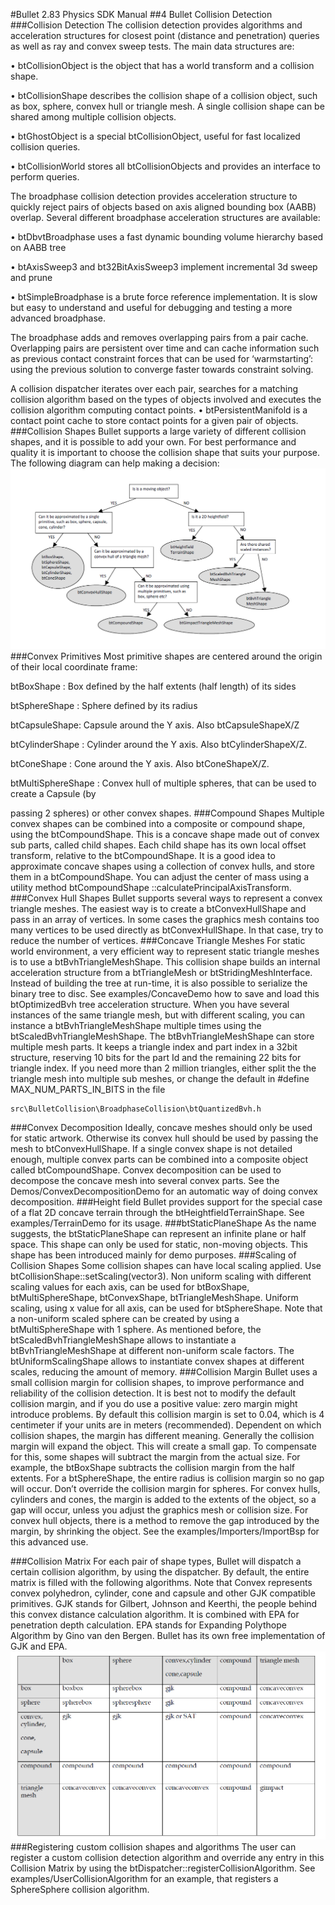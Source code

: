 ﻿
#Bullet 2.83 Physics SDK Manual
##4 Bullet Collision Detection
###Collision Detection
The collision detection provides algorithms and acceleration structures for closest point (distance and
penetration) queries as well as ray and convex sweep tests. The main data structures are:

• btCollisionObject is the object that has a world transform and a collision shape.

• btCollisionShape describes the collision shape of a collision object, such as box, sphere, convex hull or triangle mesh. A single collision shape can be shared among multiple collision objects.

• btGhostObject is a special btCollisionObject, useful for fast localized collision queries.

• btCollisionWorld stores all btCollisionObjects and provides an interface to perform queries.

The broadphase collision detection provides acceleration structure to quickly reject pairs of objects
based on axis aligned bounding box (AABB) overlap. Several different broadphase acceleration
structures are available:

• btDbvtBroadphase uses a fast dynamic bounding volume hierarchy based on AABB tree

• btAxisSweep3 and bt32BitAxisSweep3 implement incremental 3d sweep and prune

• btSimpleBroadphase is a brute force reference implementation. It is slow but easy to understand and useful for debugging and testing a more advanced broadphase.

The broadphase adds and removes overlapping pairs from a pair cache. Overlapping pairs are persistent over time and can cache information such as previous contact constraint forces that can be used for ‘warmstarting’: using the previous solution to converge faster towards constraint solving. 

A collision dispatcher iterates over each pair, searches for a matching collision algorithm based on the types of objects involved and executes the collision algorithm computing contact points.
• btPersistentManifold is a contact point cache to store contact points for a given pair of objects.
###Collision Shapes
Bullet supports a large variety of different collision shapes, and it is possible to add your own. For best
performance and quality it is important to choose the collision shape that suits your purpose. The
following diagram can help making a decision:
![Alt text](./QQ图片20160901163100.png)
###Convex Primitives
Most primitive shapes are centered around the origin of their local coordinate frame:

btBoxShape : Box defined by the half extents (half length) of its sides

btSphereShape : Sphere defined by its radius

btCapsuleShape: Capsule around the Y axis. Also btCapsuleShapeX/Z

btCylinderShape : Cylinder around the Y axis. Also btCylinderShapeX/Z.

btConeShape : Cone around the Y axis. Also btConeShapeX/Z.

btMultiSphereShape : Convex hull of multiple spheres, that can be used to create a Capsule (by

passing 2 spheres) or other convex shapes.
###Compound Shapes
Multiple convex shapes can be combined into a composite or compound shape, using the
btCompoundShape. This is a concave shape made out of convex sub parts, called child shapes. Each
child shape has its own local offset transform, relative to the btCompoundShape. It is a good idea to
approximate concave shapes using a collection of convex hulls, and store them in a
btCompoundShape. You can adjust the center of mass using a utility method btCompoundShape
::calculatePrincipalAxisTransform.
###Convex Hull Shapes
Bullet supports several ways to represent a convex triangle meshes. The easiest way is to create a
btConvexHullShape and pass in an array of vertices. In some cases the graphics mesh contains too
many vertices to be used directly as btConvexHullShape. In that case, try to reduce the number of
vertices.
###Concave Triangle Meshes
For static world environment, a very efficient way to represent static triangle meshes is to use a
btBvhTriangleMeshShape. This collision shape builds an internal acceleration structure from a
btTriangleMesh or btStridingMeshInterface. Instead of building the tree at run-time, it is
also possible to serialize the binary tree to disc. See examples/ConcaveDemo how to save and load
this btOptimizedBvh tree acceleration structure. When you have several instances of the same
triangle mesh, but with different scaling, you can instance a btBvhTriangleMeshShape multiple
times using the btScaledBvhTriangleMeshShape. The btBvhTriangleMeshShape can store
multiple mesh parts. It keeps a triangle index and part index in a 32bit structure, reserving 10 bits for
the part Id and the remaining 22 bits for triangle index. If you need more than 2 million triangles,
either split the the triangle mesh into multiple sub meshes, or change the default in #define
MAX_NUM_PARTS_IN_BITS in the file

    src\BulletCollision\BroadphaseCollision\btQuantizedBvh.h
###Convex Decomposition
Ideally, concave meshes should only be used for static artwork. Otherwise its convex hull should be
used by passing the mesh to btConvexHullShape. If a single convex shape is not detailed enough,
multiple convex parts can be combined into a composite object called btCompoundShape. Convex
decomposition can be used to decompose the concave mesh into several convex parts. See the
Demos/ConvexDecompositionDemo for an automatic way of doing convex decomposition.
###Height field
Bullet provides support for the special case of a flat 2D concave terrain through the
btHeightfieldTerrainShape. See examples/TerrainDemo for its usage.
###btStaticPlaneShape
As the name suggests, the btStaticPlaneShape can represent an infinite plane or half space. This
shape can only be used for static, non-moving objects. This shape has been introduced mainly for
demo purposes.
###Scaling of Collision Shapes
Some collision shapes can have local scaling applied. Use
btCollisionShape::setScaling(vector3). Non uniform scaling with different scaling values for
each axis, can be used for btBoxShape, btMultiSphereShape, btConvexShape,
btTriangleMeshShape. Uniform scaling, using x value for all axis, can be used for
btSphereShape. Note that a non-uniform scaled sphere can be created by using a
btMultiSphereShape with 1 sphere. As mentioned before, the
btScaledBvhTriangleMeshShape allows to instantiate a btBvhTriangleMeshShape at different
non-uniform scale factors. The btUniformScalingShape allows to instantiate convex shapes at
different scales, reducing the amount of memory.
###Collision Margin
Bullet uses a small collision margin for collision shapes, to improve performance and reliability of the
collision detection. It is best not to modify the default collision margin, and if you do use a positive
value: zero margin might introduce problems. By default this collision margin is set to 0.04, which is 4
centimeter if your units are in meters (recommended).
Dependent on which collision shapes, the margin has different meaning. Generally the collision
margin will expand the object. This will create a small gap. To compensate for this, some shapes will
subtract the margin from the actual size. For example, the btBoxShape subtracts the collision margin
from the half extents. For a btSphereShape, the entire radius is collision margin so no gap will
occur. Don’t override the collision margin for spheres. For convex hulls, cylinders and cones, the
margin is added to the extents of the object, so a gap will occur, unless you adjust the graphics mesh
or collision size. For convex hull objects, there is a method to remove the gap introduced by the
margin, by shrinking the object. See the examples/Importers/ImportBsp for this advanced use.

###Collision Matrix
For each pair of shape types, Bullet will dispatch a certain collision algorithm, by using the dispatcher.
By default, the entire matrix is filled with the following algorithms. Note that Convex represents
convex polyhedron, cylinder, cone and capsule and other GJK compatible primitives. GJK stands for
Gilbert, Johnson and Keerthi, the people behind this convex distance calculation algorithm. It is
combined with EPA for penetration depth calculation. EPA stands for Expanding Polythope
Algorithm by Gino van den Bergen. Bullet has its own free implementation of GJK and EPA.
![Alt text](./QQ图片20160901163719.png)
###Registering custom collision shapes and algorithms
The user can register a custom collision detection algorithm and override any entry in this Collision
Matrix by using the btDispatcher::registerCollisionAlgorithm. See
examples/UserCollisionAlgorithm for an example, that registers a SphereSphere collision
algorithm.
